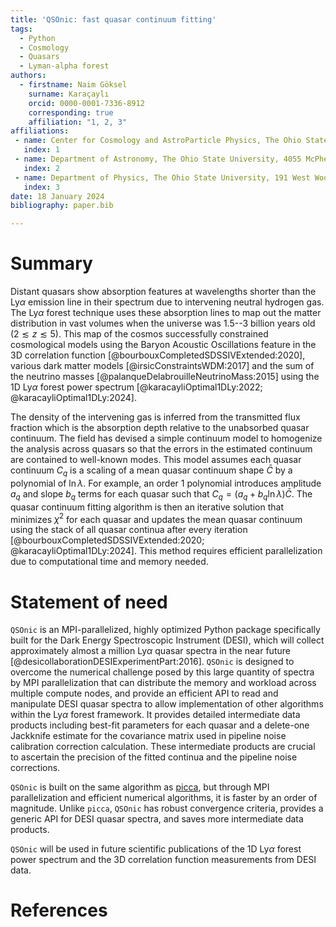 ```yaml
---
title: 'QSOnic: fast quasar continuum fitting'
tags:
  - Python
  - Cosmology
  - Quasars
  - Lyman-alpha forest
authors:
  - firstname: Naim Göksel
    surname: Karaçaylı
    orcid: 0000-0001-7336-8912
    corresponding: true
    affiliation: "1, 2, 3"
affiliations:
 - name: Center for Cosmology and AstroParticle Physics, The Ohio State University, 191 West Woodruff Avenue, Columbus, OH 43210, USA
   index: 1
 - name: Department of Astronomy, The Ohio State University, 4055 McPherson Laboratory, 140 W 18th Avenue, Columbus, OH 43210, USA
   index: 2
 - name: Department of Physics, The Ohio State University, 191 West Woodruff Avenue, Columbus, OH 43210, USA
   index: 3
date: 18 January 2024
bibliography: paper.bib

---
```


# Summary

Distant quasars show absorption features at wavelengths shorter than the Ly$\alpha$ emission line in their spectrum due to intervening neutral hydrogen gas. The Ly$\alpha$ forest technique uses these absorption lines to map out the matter distribution in vast volumes when the universe was 1.5--3 billion years old ($2\lesssim z \lesssim 5$). This map of the cosmos successfully constrained cosmological models using the Baryon Acoustic Oscillations feature in the 3D correlation function [@bourbouxCompletedSDSSIVExtended:2020], various dark matter models [@irsicConstraintsWDM:2017] and the sum of the neutrino masses [@palanqueDelabrouilleNeutrinoMass:2015] using the 1D Ly$\alpha$ forest power spectrum [@karacayliOptimal1DLy:2022; @karacayliOptimal1DLy:2024].

The density of the intervening gas is inferred from the transmitted flux fraction which is the absorption depth relative to the unabsorbed quasar continuum. The field has devised a simple continuum model to homogenize the analysis across quasars so that the errors in the estimated continuum are contained to well-known modes. This model assumes each quasar continuum $C_q$ is a scaling of a mean quasar continuum shape $\bar C$ by a polynomial of $\ln\lambda$. For example, an order 1 polynomial introduces amplitude $a_q$ and slope $b_q$ terms for each quasar such that $C_q = (a_q + b_q \ln \lambda) \bar{C}$. The quasar continuum fitting algorithm is then an iterative solution that minimizes $\chi^2$ for each quasar and updates the mean quasar continuum using the stack of all quasar continua after every iteration [@bourbouxCompletedSDSSIVExtended:2020; @karacayliOptimal1DLy:2024]. This method requires efficient parallelization due to computational time and memory needed.


# Statement of need

`QSOnic` is an MPI-parallelized, highly optimized Python package specifically built for the Dark Energy Spectroscopic Instrument (DESI), which will collect approximately almost a million Ly$\alpha$ quasar spectra in the near future [@desicollaborationDESIExperimentPart:2016]. `QSOnic` is designed to overcome the numerical challenge posed by this large quantity of spectra by MPI parallelization that can distribute the memory and workload across multiple compute nodes, and provide an efficient API to read and manipulate DESI quasar spectra to allow implementation of other algorithms within the Ly$\alpha$ forest framework. It provides detailed intermediate data products including best-fit parameters for each quasar and a delete-one Jackknife estimate for the covariance matrix used in pipeline noise calibration correction calculation. These intermediate products are crucial to ascertain the precision of the fitted continua and the pipeline noise corrections.

`QSOnic` is built on the same algorithm as [picca](https://github.com/igmhub/picca), but through MPI parallelization and efficient numerical algorithms, it is faster by an order of magnitude. Unlike `picca`, `QSOnic` has robust convergence criteria, provides a generic API for DESI quasar spectra, and saves more intermediate data products.

`QSOnic` will be used in future scientific publications of the 1D Ly$\alpha$ forest power spectrum and the 3D correlation function measurements from DESI data.

# References